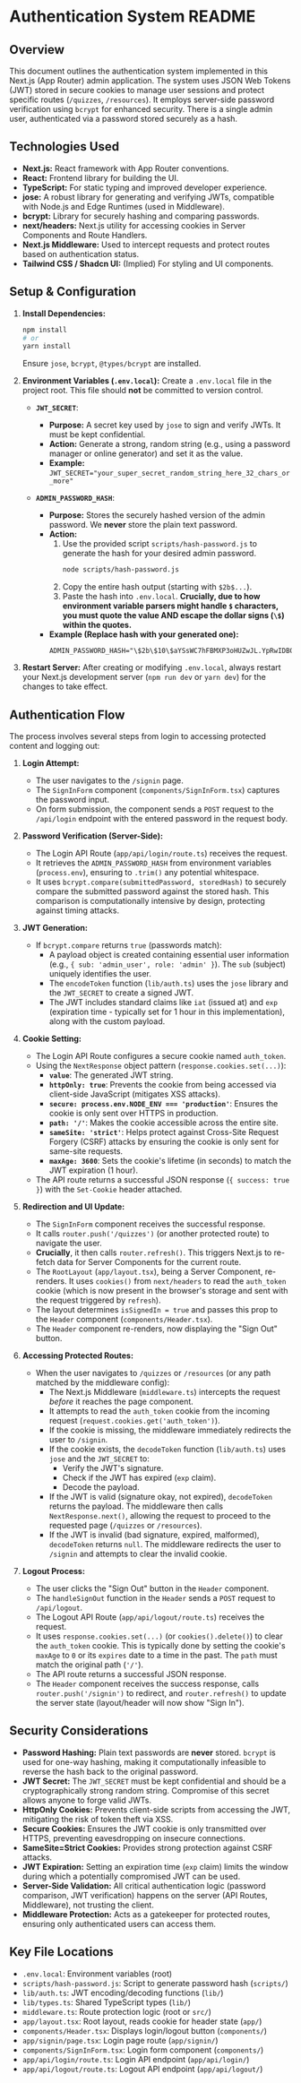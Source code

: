 # Authentication System README

## Overview

This document outlines the authentication system implemented in this Next.js (App Router) admin application. The system uses JSON Web Tokens (JWT) stored in secure cookies to manage user sessions and protect specific routes (`/quizzes`, `/resources`). It employs server-side password verification using `bcrypt` for enhanced security. There is a single admin user, authenticated via a password stored securely as a hash.

## Technologies Used

*   **Next.js:** React framework with App Router conventions.
*   **React:** Frontend library for building the UI.
*   **TypeScript:** For static typing and improved developer experience.
*   **jose:** A robust library for generating and verifying JWTs, compatible with Node.js and Edge Runtimes (used in Middleware).
*   **bcrypt:** Library for securely hashing and comparing passwords.
*   **next/headers:** Next.js utility for accessing cookies in Server Components and Route Handlers.
*   **Next.js Middleware:** Used to intercept requests and protect routes based on authentication status.
*   **Tailwind CSS / Shadcn UI:** (Implied) For styling and UI components.

## Setup & Configuration

1.  **Install Dependencies:**
    ```bash
    npm install
    # or
    yarn install
    ```
    Ensure `jose`, `bcrypt`, `@types/bcrypt` are installed.

2.  **Environment Variables (`.env.local`):**
    Create a `.env.local` file in the project root. This file should **not** be committed to version control.

    *   **`JWT_SECRET`**:
        *   **Purpose:** A secret key used by `jose` to sign and verify JWTs. It must be kept confidential.
        *   **Action:** Generate a strong, random string (e.g., using a password manager or online generator) and set it as the value.
        *   **Example:** `JWT_SECRET="your_super_secret_random_string_here_32_chars_or_more"`

    *   **`ADMIN_PASSWORD_HASH`**:
        *   **Purpose:** Stores the securely hashed version of the admin password. We **never** store the plain text password.
        *   **Action:**
            1.  Use the provided script `scripts/hash-password.js` to generate the hash for your desired admin password.
                ```bash
                node scripts/hash-password.js
                ```
            2.  Copy the entire hash output (starting with `$2b$...`).
            3.  Paste the hash into `.env.local`. **Crucially, due to how environment variable parsers might handle `$` characters, you must quote the value AND escape the dollar signs (`\$`) within the quotes.**
        *   **Example (Replace hash with your generated one):**
            ```.env.local
            ADMIN_PASSWORD_HASH="\$2b\$10\$aYSsWC7hFBMXP3oHUZwJL.YpRwIDBOwKlJPEuTYY8ZsB3dBxekEqC"
            ```

3.  **Restart Server:** After creating or modifying `.env.local`, always restart your Next.js development server (`npm run dev` or `yarn dev`) for the changes to take effect.

## Authentication Flow

The process involves several steps from login to accessing protected content and logging out:

1.  **Login Attempt:**
    *   The user navigates to the `/signin` page.
    *   The `SignInForm` component (`components/SignInForm.tsx`) captures the password input.
    *   On form submission, the component sends a `POST` request to the `/api/login` endpoint with the entered password in the request body.

2.  **Password Verification (Server-Side):**
    *   The Login API Route (`app/api/login/route.ts`) receives the request.
    *   It retrieves the `ADMIN_PASSWORD_HASH` from environment variables (`process.env`), ensuring to `.trim()` any potential whitespace.
    *   It uses `bcrypt.compare(submittedPassword, storedHash)` to securely compare the submitted password against the stored hash. This comparison is computationally intensive by design, protecting against timing attacks.

3.  **JWT Generation:**
    *   If `bcrypt.compare` returns `true` (passwords match):
        *   A payload object is created containing essential user information (e.g., `{ sub: 'admin_user', role: 'admin' }`). The `sub` (subject) uniquely identifies the user.
        *   The `encodeToken` function (`lib/auth.ts`) uses the `jose` library and the `JWT_SECRET` to create a signed JWT.
        *   The JWT includes standard claims like `iat` (issued at) and `exp` (expiration time - typically set for 1 hour in this implementation), along with the custom payload.

4.  **Cookie Setting:**
    *   The Login API Route configures a secure cookie named `auth_token`.
    *   Using the `NextResponse` object pattern (`response.cookies.set(...)`):
        *   **`value`**: The generated JWT string.
        *   **`httpOnly: true`**: Prevents the cookie from being accessed via client-side JavaScript (mitigates XSS attacks).
        *   **`secure: process.env.NODE_ENV === 'production'`**: Ensures the cookie is only sent over HTTPS in production.
        *   **`path: '/'`**: Makes the cookie accessible across the entire site.
        *   **`sameSite: 'strict'`**: Helps protect against Cross-Site Request Forgery (CSRF) attacks by ensuring the cookie is only sent for same-site requests.
        *   **`maxAge: 3600`**: Sets the cookie's lifetime (in seconds) to match the JWT expiration (1 hour).
    *   The API route returns a successful JSON response (`{ success: true }`) with the `Set-Cookie` header attached.

5.  **Redirection and UI Update:**
    *   The `SignInForm` component receives the successful response.
    *   It calls `router.push('/quizzes')` (or another protected route) to navigate the user.
    *   **Crucially**, it then calls `router.refresh()`. This triggers Next.js to re-fetch data for Server Components for the current route.
    *   The `RootLayout` (`app/layout.tsx`), being a Server Component, re-renders. It uses `cookies()` from `next/headers` to read the `auth_token` cookie (which is now present in the browser's storage and sent with the request triggered by `refresh`).
    *   The layout determines `isSignedIn = true` and passes this prop to the `Header` component (`components/Header.tsx`).
    *   The `Header` component re-renders, now displaying the "Sign Out" button.

6.  **Accessing Protected Routes:**
    *   When the user navigates to `/quizzes` or `/resources` (or any path matched by the middleware config):
        *   The Next.js Middleware (`middleware.ts`) intercepts the request *before* it reaches the page component.
        *   It attempts to read the `auth_token` cookie from the incoming request (`request.cookies.get('auth_token')`).
        *   If the cookie is missing, the middleware immediately redirects the user to `/signin`.
        *   If the cookie exists, the `decodeToken` function (`lib/auth.ts`) uses `jose` and the `JWT_SECRET` to:
            *   Verify the JWT's signature.
            *   Check if the JWT has expired (`exp` claim).
            *   Decode the payload.
        *   If the JWT is valid (signature okay, not expired), `decodeToken` returns the payload. The middleware then calls `NextResponse.next()`, allowing the request to proceed to the requested page (`/quizzes` or `/resources`).
        *   If the JWT is invalid (bad signature, expired, malformed), `decodeToken` returns `null`. The middleware redirects the user to `/signin` and attempts to clear the invalid cookie.

7.  **Logout Process:**
    *   The user clicks the "Sign Out" button in the `Header` component.
    *   The `handleSignOut` function in the `Header` sends a `POST` request to `/api/logout`.
    *   The Logout API Route (`app/api/logout/route.ts`) receives the request.
    *   It uses `response.cookies.set(...)` (or `cookies().delete()`) to clear the `auth_token` cookie. This is typically done by setting the cookie's `maxAge` to `0` or its `expires` date to a time in the past. The `path` must match the original path (`'/'`).
    *   The API route returns a successful JSON response.
    *   The `Header` component receives the success response, calls `router.push('/signin')` to redirect, and `router.refresh()` to update the server state (layout/header will now show "Sign In").

## Security Considerations

*   **Password Hashing:** Plain text passwords are **never** stored. `bcrypt` is used for one-way hashing, making it computationally infeasible to reverse the hash back to the original password.
*   **JWT Secret:** The `JWT_SECRET` must be kept confidential and should be a cryptographically strong random string. Compromise of this secret allows anyone to forge valid JWTs.
*   **HttpOnly Cookies:** Prevents client-side scripts from accessing the JWT, mitigating the risk of token theft via XSS.
*   **Secure Cookies:** Ensures the JWT cookie is only transmitted over HTTPS, preventing eavesdropping on insecure connections.
*   **SameSite=Strict Cookies:** Provides strong protection against CSRF attacks.
*   **JWT Expiration:** Setting an expiration time (`exp` claim) limits the window during which a potentially compromised JWT can be used.
*   **Server-Side Validation:** All critical authentication logic (password comparison, JWT verification) happens on the server (API Routes, Middleware), not trusting the client.
*   **Middleware Protection:** Acts as a gatekeeper for protected routes, ensuring only authenticated users can access them.

## Key File Locations

*   `.env.local`: Environment variables (root)
*   `scripts/hash-password.js`: Script to generate password hash (`scripts/`)
*   `lib/auth.ts`: JWT encoding/decoding functions (`lib/`)
*   `lib/types.ts`: Shared TypeScript types (`lib/`)
*   `middleware.ts`: Route protection logic (root or `src/`)
*   `app/layout.tsx`: Root layout, reads cookie for header state (`app/`)
*   `components/Header.tsx`: Displays login/logout button (`components/`)
*   `app/signin/page.tsx`: Login page route (`app/signin/`)
*   `components/SignInForm.tsx`: Login form component (`components/`)
*   `app/api/login/route.ts`: Login API endpoint (`app/api/login/`)
*   `app/api/logout/route.ts`: Logout API endpoint (`app/api/logout/`)

